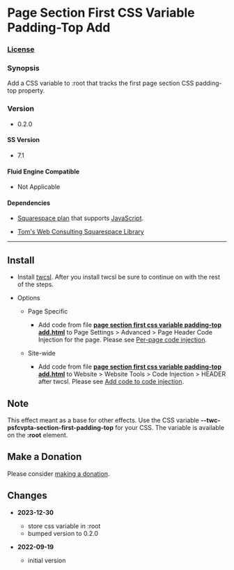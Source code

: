 # Page Section First CSS Variable Padding-Top Add

### [License][1]

### Synopsis

Add a CSS variable to :root that tracks the first page section CSS padding-top
property.

### Version

  * 0.2.0

#### SS Version

  * 7.1

#### Fluid Engine Compatible

  * Not Applicable

#### Dependencies

  * [Squarespace plan][2] that supports [JavaScript][3].
  
  * [Tom's Web Consulting Squarespace Library][4]

---

## Install

* Install [twcsl][5]. After you install twcsl be sure to continue on with the
  rest of the steps.
  
* Options

  * Page Specific
  
    * Add code from file **[page section first css variable padding-top
      add.html][6]** to Page Settings > Advanced > Page Header Code Injection
      for the page. Please see [Per-page code injection][7].
      
  * Site-wide
  
    * Add code from file **[page section first css variable padding-top
      add.html][6]** to Website > Website Tools > Code Injection > HEADER after
      twcsl. Please see [Add code to code injection][8].

## Note

This effect meant as a base for other effects. Use the CSS variable
**--twc-psfcvpta-section-first-padding-top** for your CSS. The variable is
available on the **:root** element.

## Make a Donation

Please consider [making a donation][9].

## Changes

* **2023-12-30**

  * store css variable in :root
  * bumped version to 0.2.0
  
* **2022-09-19**

  * initial version

[1]: https://github.com/tomsWebConsulting/twcsl/blob/main/LICENSE.txt#L1
[2]: https://www.squarespace.com/pricing
[3]: https://en.wikipedia.org/wiki/JavaScript
[4]: https://github.com/tomsWebConsulting/twcsl
[5]: https://github.com/tomsWebConsulting/twcsl#install-options
[6]: page%20section%20first%20css%20variable%20padding-top%20add.html#L1
[7]: https://support.squarespace.com/hc/en-us/articles/205815908-Using-code-injection#toc-per-page-code-injection
[8]: https://support.squarespace.com/hc/en-us/articles/205815908-Using-code-injection#toc-add-code-to-code-injection
[9]: https://github.com/tomsWebConsulting/twcsl#make-a-donation
[10]: https://github.com/tomsWebConsulting/twcsl#install-options
